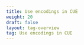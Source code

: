 ```yaml
---
title: Use encodings in CUE
weight: 20
draft: false
layout: tag-overview
tag: Use encodings in CUE
---
```

